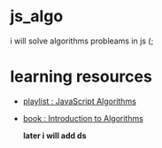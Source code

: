 # js_algo
i will solve algorithms probleams in js (;
# learning resources 
- [playlist : JavaScript Algorithms](https://www.youtube.com/playlist?list=PLC3y8-rFHvwjPxNAKvZpdnsr41E0fCMMP)
- [book : Introduction to Algorithms](https://www.amazon.com/Introduction-Algorithms-3rd-MIT-Press/dp/0262033844)

  **later i will add ds**
